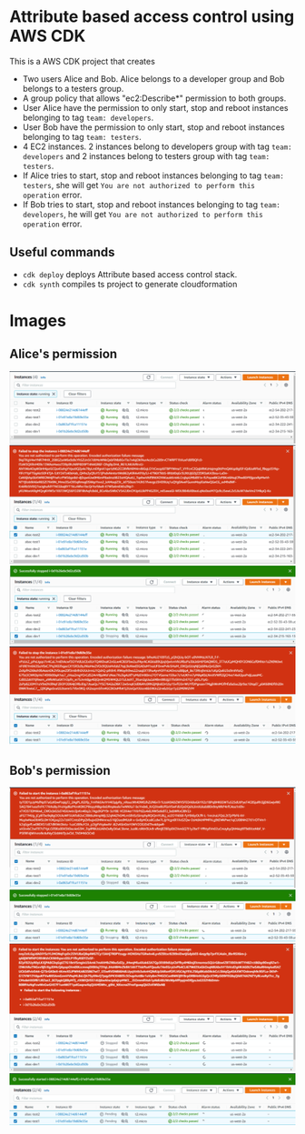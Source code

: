 # Attribute based access control using AWS CDK

This is a AWS CDK project that creates
*   Two users Alice and Bob. Alice belongs to a developer group and Bob belongs to a testers group.
*   A group policy that allows "ec2:Describe*" permission to both groups.
*   User Alice have the permission to only start, stop and reboot instances belonging to tag `team: developers`.
*	User Bob have the permission to only start, stop and reboot instances belonging to tag `team: testers`.
*   4 EC2 instances. 2 instances belong to developers group with tag `team: developers` and 2 instances belong to testers group with tag `team: testers`.
*	If Alice tries to start, stop and reboot instances belonging to tag `team: testers`, she will get `You are not authorized to perform this operation` error.
*	If Bob tries to start, stop and reboot instances belonging to tag `team: developers`, he will get `You are not authorized to perform this operation` error.

## Useful commands

 * `cdk deploy`   deploys Attribute based access control stack.
 * `cdk synth`    compiles ts project to generate cloudformation
 
 
# Images
 
## Alice's permission
![Screenshot](screenshots/alice1.PNG)
![Screenshot](screenshots/alice2.PNG) 
![Screenshot](screenshots/alice3.PNG) 
![Screenshot](screenshots/alice4.PNG)

## Bob's permission
![Screenshot](screenshots/bob1.PNG)
![Screenshot](screenshots/bob2.PNG) 
![Screenshot](screenshots/bob3.PNG) 
![Screenshot](screenshots/bob4.PNG)
